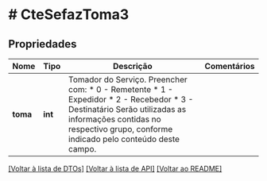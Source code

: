 # # CteSefazToma3

## Propriedades

Nome | Tipo | Descrição | Comentários
------------ | ------------- | ------------- | -------------
**toma** | **int** | Tomador do Serviço.  Preencher com:  * 0 - Remetente  * 1 - Expedidor  * 2 - Recebedor  * 3 - Destinatário  Serão utilizadas as informações contidas no respectivo grupo, conforme indicado pelo conteúdo deste campo. |

[[Voltar à lista de DTOs]](../../README.md#models) [[Voltar à lista de API]](../../README.md#endpoints) [[Voltar ao README]](../../README.md)
